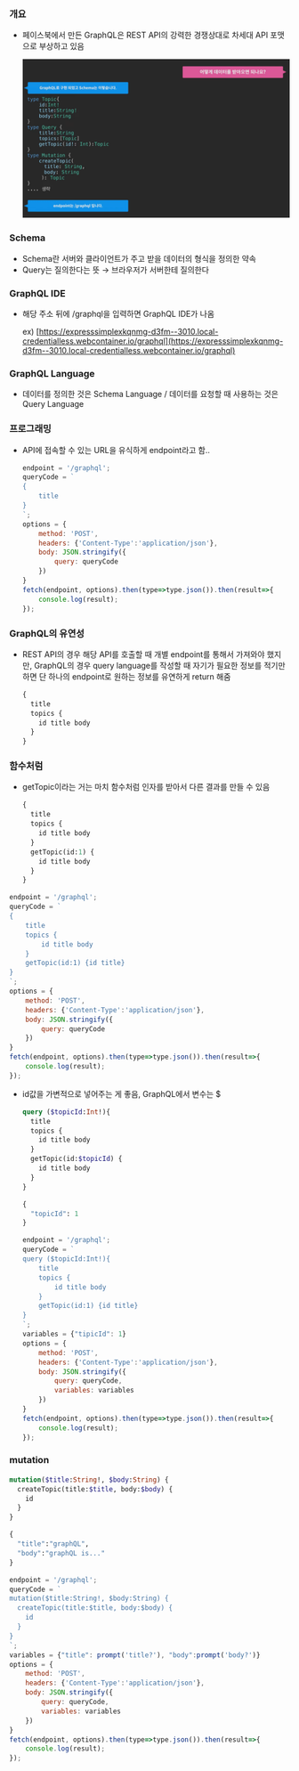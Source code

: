 ### 개요

- 페이스북에서 만든 GraphQL은 REST API의 강력한 경쟁상대로 차세대 API 포맷으로 부상하고 있음
    
    ![Untitled](../assets/0423a1544c66.png)
    

### Schema

- Schema란 서버와 클라이언트가 주고 받을 데이터의 형식을 정의한 약속
- Query는 질의한다는 뜻 → 브라우저가 서버한테 질의한다

### GraphQL IDE

- 해당 주소 뒤에 /graphql을 입력하면 GraphQL IDE가 나옴
    
    ex) [https://expresssimplexkqnmg-d3fm--3010.local-credentialless.webcontainer.io/graphql](https://expresssimplexkqnmg-d3fm--3010.local-credentialless.webcontainer.io/graphql)
    

### GraphQL Language

- 데이터를 정의한 것은 Schema Language / 데이터를 요청할 때 사용하는 것은 Query Language

### 프로그래밍

- API에 접속할 수 있는 URL을 유식하게 endpoint라고 함..
    
    ```jsx
    endpoint = '/graphql';
    queryCode = `
    {
        title
    }
    `;
    options = {
        method: 'POST',
        headers: {'Content-Type':'application/json'},
        body: JSON.stringify({
            query: queryCode
        })
    }
    fetch(endpoint, options).then(type=>type.json()).then(result=>{
        console.log(result);
    });
    ```
    

### GraphQL의 유연성

- REST API의 경우 해당 API를 호출할 때 개별 endpoint를 통해서 가져와야 했지만, GraphQL의 경우 query language를 작성할 때 자기가 필요한 정보를 적기만 하면 단 하나의 endpoint로 원하는 정보를 유연하게 return 해줌
    
    ```graphql
    {
      title
      topics {
        id title body
      }
    }
    ```
    

### 함수처럼

- getTopic이라는 거는 마치 함수처럼 인자를 받아서 다른 결과를 만들 수 있음
    
    ```graphql
    {
      title
      topics {
        id title body
      }
      getTopic(id:1) {
        id title body
      }
    }
    ```
    

```jsx
endpoint = '/graphql';
queryCode = `
{
    title
    topics {
        id title body
    }
    getTopic(id:1) {id title}
}
`;
options = {
    method: 'POST',
    headers: {'Content-Type':'application/json'},
    body: JSON.stringify({
        query: queryCode
    })
}
fetch(endpoint, options).then(type=>type.json()).then(result=>{
    console.log(result);
});
```

- id값을 가변적으로 넣어주는 게 좋음, GraphQL에서 변수는 $
    
    ```graphql
    query ($topicId:Int!){
      title
      topics {
        id title body
      }
      getTopic(id:$topicId) {
        id title body
      }
    }
    ```
    
    ```graphql
    {
      "topicId": 1
    }
    ```
    
    ```jsx
    endpoint = '/graphql';
    queryCode = `
    query ($topicId:Int!){
        title
        topics {
            id title body
        }
        getTopic(id:1) {id title}
    }
    `;
    variables = {"tipicId": 1}
    options = {
        method: 'POST',
        headers: {'Content-Type':'application/json'},
        body: JSON.stringify({
            query: queryCode,
            variables: variables
        })
    }
    fetch(endpoint, options).then(type=>type.json()).then(result=>{
        console.log(result);
    });
    ```
    

### mutation

```graphql
mutation($title:String!, $body:String) {
  createTopic(title:$title, body:$body) {
    id
  }
}
```

```graphql
{
  "title":"graphQL",
  "body":"graphQL is..."
}
```

```jsx
endpoint = '/graphql';
queryCode = `
mutation($title:String!, $body:String) {
  createTopic(title:$title, body:$body) {
    id
  }
}
`;
variables = {"title": prompt('title?'), "body":prompt('body?')}
options = {
    method: 'POST',
    headers: {'Content-Type':'application/json'},
    body: JSON.stringify({
        query: queryCode,
        variables: variables
    })
}
fetch(endpoint, options).then(type=>type.json()).then(result=>{
    console.log(result);
});
```